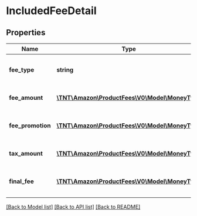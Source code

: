 # IncludedFeeDetail

## Properties
Name | Type | Description | Notes
------------ | ------------- | ------------- | -------------
**fee_type** | **string** | The type of fee charged to a seller. | 
**fee_amount** | [**\TNT\Amazon\ProductFees\V0\Model\MoneyType**](MoneyType.md) | The amount charged for a given fee. | 
**fee_promotion** | [**\TNT\Amazon\ProductFees\V0\Model\MoneyType**](MoneyType.md) | The promotion amount for a given fee. | [optional] 
**tax_amount** | [**\TNT\Amazon\ProductFees\V0\Model\MoneyType**](MoneyType.md) | The tax amount for a given fee. | [optional] 
**final_fee** | [**\TNT\Amazon\ProductFees\V0\Model\MoneyType**](MoneyType.md) | The final fee amount for a given fee. | 

[[Back to Model list]](../README.md#documentation-for-models) [[Back to API list]](../README.md#documentation-for-api-endpoints) [[Back to README]](../README.md)


